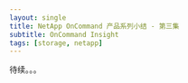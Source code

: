```yaml
---
layout: single
title: NetApp OnCommand 产品系列小结 - 第三集
subtitle: OnCommand Insight
tags: [storage, netapp]
---
```


待续。。。
